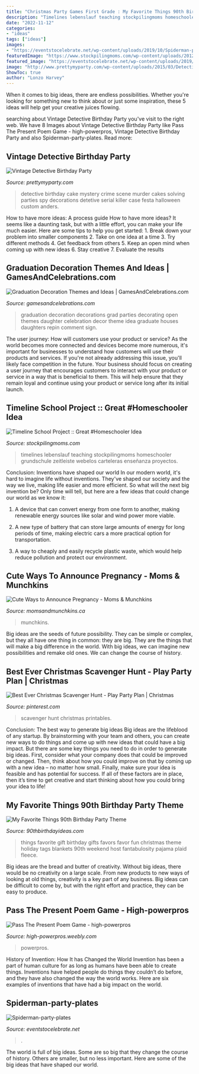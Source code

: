 ```yaml
---
title: "Christmas Party Games First Grade : My Favorite Things 90th Birthday Party Theme"
description: "Timelines lebenslauf teaching stockpilingmoms homeschooler grundschule zeitleiste webelos carteleras enseñanza proyectos"
date: "2022-11-12"
categories:
- "ideas"
tags: ["ideas"]
images:
- "https://eventstocelebrate.net/wp-content/uploads/2019/10/Spiderman-party-plates.jpeg"
featuredImage: "https://www.stockpilingmoms.com/wp-content/uploads/2012/03/PeytonsTimelineProject.jpg"
featured_image: "https://eventstocelebrate.net/wp-content/uploads/2019/10/Spiderman-party-plates.jpeg"
image: "http://www.prettymyparty.com/wp-content/uploads/2015/03/Detective-Party-Cake.jpg"
ShowToc: true
author: "Lonzo Harvey"
---
```



When it comes to big ideas, there are endless possibilities. Whether you're looking for something new to think about or just some inspiration, these 5 ideas will help get your creative juices flowing.

	

		
searching about Vintage Detective Birthday Party you've visit to the right web. We have 8 Images about Vintage Detective Birthday Party like Pass The Present Poem Game - high-powerpros, Vintage Detective Birthday Party and also Spiderman-party-plates. Read more:
		
    
## Vintage Detective Birthday Party

<img loading=lazy src="http://www.prettymyparty.com/wp-content/uploads/2015/03/Detective-Party-Cake.jpg" onerror="this.onerror=null;this.src='https://tse2.mm.bing.net/th?id=OIP.VtaygBjRsoduh8qICiE3EwHaLD&amp;pid=15.1';" alt="Vintage Detective Birthday Party">

_Source: prettymyparty.com_

>detective birthday cake mystery crime scene murder cakes solving parties spy decorations detetive serial killer case festa halloween custom anders. 

	

How to have more ideas: A process guide
How to have more ideas? It seems like a daunting task, but with a little effort, you can make your life much easier. Here are some tips to help you get started: 1. Break down your problem into smaller components 2. Take on one idea at a time 3. Try different methods 4. Get feedback from others 5. Keep an open mind when coming up with new ideas 6. Stay creative 7. Evaluate the results 
    
## Graduation Decoration Themes And Ideas | GamesAndCelebrations.com

<img loading=lazy src="http://www.gamesandcelebrations.com/wp-content/uploads/2017/03/Graduation-Decorations.jpg" onerror="this.onerror=null;this.src='https://tse1.mm.bing.net/th?id=OIP.IfYv3gnFRV0aDjTg9V_IkgHaFj&amp;pid=15.1';" alt="Graduation Decoration Themes and Ideas | GamesAndCelebrations.com">

_Source: gamesandcelebrations.com_

>graduation decoration decorations grad parties decorating open themes daughter celebration decor theme idea graduate houses daughters repin comment sign. 

	

The user journey: How will customers use your product or service?
As the world becomes more connected and devices become more numerous, it's important for businesses to understand how customers will use their products and services. If you're not already addressing this issue, you'll likely face competition in the future.
Your business should focus on creating a user journey that encourages customers to interact with your product or service in a way that is beneficial to them. This will help ensure that they remain loyal and continue using your product or service long after its initial launch.

    
## Timeline School Project :: Great #Homeschooler Idea

<img loading=lazy src="https://www.stockpilingmoms.com/wp-content/uploads/2012/03/PeytonsTimelineProject.jpg" onerror="this.onerror=null;this.src='https://tse2.mm.bing.net/th?id=OIP.5_7dVlnkrn3FdrZfjmTvKQHaLK&amp;pid=15.1';" alt="Timeline School Project :: Great #Homeschooler Idea">

_Source: stockpilingmoms.com_

>timelines lebenslauf teaching stockpilingmoms homeschooler grundschule zeitleiste webelos carteleras enseñanza proyectos. 

	

Conclusion: Inventions have shaped our world
In our modern world, it's hard to imagine life without inventions. They've shaped our society and the way we live, making life easier and more efficient.
So what will the next big invention be? Only time will tell, but here are a few ideas that could change our world as we know it:

1. A device that can convert energy from one form to another, making renewable energy sources like solar and wind power more viable.

2. A new type of battery that can store large amounts of energy for long periods of time, making electric cars a more practical option for transportation.

3. A way to cheaply and easily recycle plastic waste, which would help reduce pollution and protect our environment.

    
## Cute Ways To Announce Pregnancy - Moms &amp; Munchkins

<img loading=lazy src="https://www.momsandmunchkins.ca/wp-content/uploads/2012/09/cute-ways-to-announce-pregnancy.jpg" onerror="this.onerror=null;this.src='https://tse3.mm.bing.net/th?id=OIP.3wDhNxWOyAcUFzdpIgsM2gHaF8&amp;pid=15.1';" alt="Cute Ways to Announce Pregnancy - Moms &amp; Munchkins">

_Source: momsandmunchkins.ca_

>munchkins. 

	

Big ideas are the seeds of future possibility. They can be simple or complex, but they all have one thing in common: they are big. They are the things that will make a big difference in the world. With big ideas, we can imagine new possibilities and remake old ones. We can change the course of history.

    
## Best Ever Christmas Scavenger Hunt - Play Party Plan | Christmas

<img loading=lazy src="https://i.pinimg.com/736x/c9/32/9d/c9329d61a1db6224b719a0afe26eecd6.jpg" onerror="this.onerror=null;this.src='https://tse2.mm.bing.net/th?id=OIP.YWcZG8bbngzHm0TP7WT5iQHaMm&amp;pid=15.1';" alt="Best Ever Christmas Scavenger Hunt - Play Party Plan | Christmas">

_Source: pinterest.com_

>scavenger hunt christmas printables. 

	

Conclusion: The best way to generate big ideas
Big ideas are the lifeblood of any startup. By brainstorming with your team and others, you can create new ways to do things and come up with new ideas that could have a big impact. But there are some key things you need to do in order to generate big ideas. First, consider what your company does that could be improved or changed. Then, think about how you could improve on that by coming up with a new idea – no matter how small. Finally, make sure your idea is feasible and has potential for success. If all of these factors are in place, then it’s time to get creative and start thinking about how you could bring your idea to life!

    
## My Favorite Things 90th Birthday Party Theme

<img loading=lazy src="https://www.90thbirthdayideas.com/wp-content/uploads/2016/10/Youre-My-Favorite-Free-Printable-Party-Favor-Gift-Tags.jpg" onerror="this.onerror=null;this.src='https://tse3.mm.bing.net/th?id=OIP.qjUdljzMODP8haATUdIfKgHaLF&amp;pid=15.1';" alt="My Favorite Things 90th Birthday Party Theme">

_Source: 90thbirthdayideas.com_

>things favorite gift birthday gifts favors favor fun christmas theme holiday tags blankets 90th weekend host fantabulosity pajama plaid fleece. 

	

Big ideas are the bread and butter of creativity. Without big ideas, there would be no creativity on a large scale. From new products to new ways of looking at old things, creativity is a key part of any business. Big ideas can be difficult to come by, but with the right effort and practice, they can be easy to produce.

    
## Pass The Present Poem Game - High-powerpros

<img loading=lazy src="http://high-powerpros.weebly.com/uploads/1/2/4/1/124186493/933251053.jpg" onerror="this.onerror=null;this.src='https://tse1.mm.bing.net/th?id=OIP.DKrJftgcBgLNHTNOTIG7BwHaJ4&amp;pid=15.1';" alt="Pass The Present Poem Game - high-powerpros">

_Source: high-powerpros.weebly.com_

>powerpros. 

	

History of Invention: How It has Changed the World
Invention has been a part of human culture for as long as humans have been able to create things. Inventions have helped people do things they couldn’t do before, and they have also changed the way the world works. Here are six examples of inventions that have had a big impact on the world.

    
## Spiderman-party-plates

<img loading=lazy src="https://eventstocelebrate.net/wp-content/uploads/2019/10/Spiderman-party-plates.jpeg" onerror="this.onerror=null;this.src='https://tse2.mm.bing.net/th?id=OIP.u2kTs39kZAvpus62ghl0SAHaJ4&amp;pid=15.1';" alt="Spiderman-party-plates">

_Source: eventstocelebrate.net_

>. 

	

The world is full of big ideas. Some are so big that they change the course of history. Others are smaller, but no less important. Here are some of the big ideas that have shaped our world.

